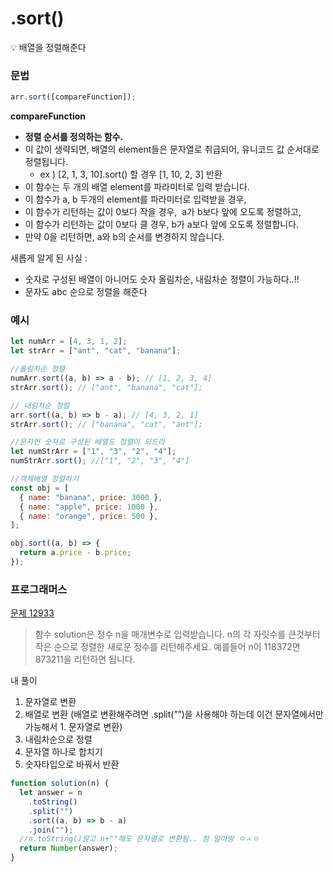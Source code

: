 # .sort()

<aside>
💡 배열을 정렬해준다

</aside>

### 문법

```javascript
arr.sort([compareFunction]);
```

**compareFunction**

- **정렬 순서를 정의하는 함수.**
- 이 값이 생략되면, 배열의 element들은 문자열로 취급되어, 유니코드 값 순서대로 정렬됩니다.
  - ex ) [2, 1, 3, 10].sort() 할 경우 [1, 10, 2, 3] 반환
- 이 함수는 두 개의 배열 element를 파라미터로 입력 받습니다.
- 이 함수가 a, b 두개의 element를 파라미터로 입력받을 경우,
- 이 함수가 리턴하는 값이 0보다 작을 경우,  a가 b보다 앞에 오도록 정렬하고,
- 이 함수가 리턴하는 값이 0보다 클 경우, b가 a보다 앞에 오도록 정렬합니다.
- 만약 0을 리턴하면, a와 b의 순서를 변경하지 않습니다.

새롭게 알게 된 사실 :

- 숫자로 구성된 배열이 아니어도 숫자 올림차순, 내림차순 정렬이 가능하다..!!
- 문자도 abc 순으로 정렬을 해준다

### 예시

```javascript
let numArr = [4, 3, 1, 2];
let strArr = ["ant", "cat", "banana"];

//올림차순 정렬
numArr.sort((a, b) => a - b); // [1, 2, 3, 4]
strArr.sort(); // ["ant", "banana", "cat"];

// 내림차순 정렬
arr.sort((a, b) => b - a); // [4, 3, 2, 1]
strArr.sort(); // ["banana", "cat", "ant"];

//문자인 숫자로 구성된 배열도 정렬이 되드라
let numStrArr = ["1", "3", "2", "4"];
numStrArr.sort(); //["1", "2", "3", "4"]

//객체배열 정렬하기
const obj = [
  { name: "banana", price: 3000 },
  { name: "apple", price: 1000 },
  { name: "orange", price: 500 },
];

obj.sort((a, b) => {
  return a.price - b.price;
});
```

### 프로그래머스

[문제 12933](https://school.programmers.co.kr/learn/courses/30/lessons/12933)

> 함수 solution은 정수 n을 매개변수로 입력받습니다. n의 각 자릿수를 큰것부터 작은 순으로 정렬한 새로운 정수를 리턴해주세요. 예를들어 n이 118372면 873211을 리턴하면 됩니다.

내 풀이

1. 문자열로 변환
2. 배열로 변환 (배열로 변환해주려면 .split(””)을 사용해야 하는데 이건 문자열에서만 가능해서 1. 문자열로 변환)
3. 내림차순으로 정렬
4. 문자열 하나로 합치기
5. 숫자타입으로 바꿔서 반환

```javascript
function solution(n) {
  let answer = n
    .toString()
    .split("")
    .sort((a, b) => b - a)
    .join("");
  //n.toString()말고 n+""해도 문자열로 변환됨.. 첨 알아땅 ㅇㅅㅇ
  return Number(answer);
}
```
